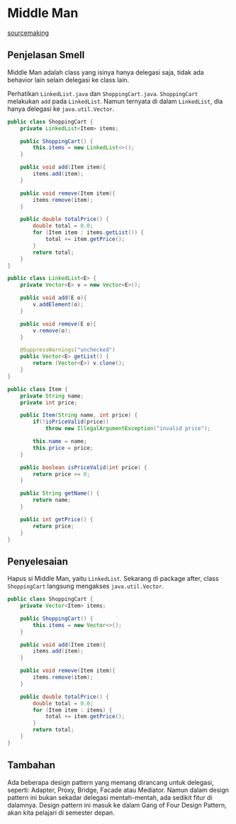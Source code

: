 # Middle Man

[sourcemaking](https://sourcemaking.com/refactoring/smells/middle-man)

## Penjelasan Smell

Middle Man adalah class yang isinya hanya delegasi saja, tidak ada behavior lain selain delegasi ke class lain.

Perhatikan `LinkedList.java` dan `ShoppingCart.java`. `ShoppingCart` melakukan `add` pada `LinkedList`. Namun ternyata di dalam `LinkedList`, dia hanya delegasi ke `java.util.Vector`.

<Tabs>
<Tab name="ShoppingCart" text="ShoppingCart.java">

```java
public class ShoppingCart {
	private LinkedList<Item> items;

	public ShoppingCart() {
		this.items = new LinkedList<>();
	}

	public void add(Item item){
		items.add(item);
	}

	public void remove(Item item){
		items.remove(item);
	}

	public double totalPrice() {
		double total = 0.0;
		for (Item item : items.getList()) {
			total += item.getPrice();
		}
		return total;
	}
}
```

</Tab>
<Tab name="LinkedList" text="LinkedList.java">

```java
public class LinkedList<E> {
	private Vector<E> v = new Vector<E>();

	public void add(E o){
		v.addElement(o);
	}

	public void remove(E o){
		v.remove(o);
	}

	@SuppressWarnings("unchecked")
	public Vector<E> getList() {
		return (Vector<E>) v.clone();
	}
}
```

</Tab>
<Tab name="Item" text="Item.java">

```java
public class Item {
	private String name;
	private int price;

	public Item(String name, int price) {
		if(!isPriceValid(price))
			throw new IllegalArgumentException("invalid price");

		this.name = name;
		this.price = price;
	}

	public boolean isPriceValid(int price) {
		return price >= 0;
	}

	public String getName() {
		return name;
	}

	public int getPrice() {
		return price;
	}
}
```

</Tab>
</Tabs>

## Penyelesaian

Hapus si Middle Man, yaitu `LinkedList`. Sekarang di package after, class `ShoppingCart` langsung mengakses `java.util.Vector`.

<Tabs>
<Tab name="ShoppingCart" text="ShoppingCart.java">

```java
public class ShoppingCart {
	private Vector<Item> items;

	public ShoppingCart() {
		this.items = new Vector<>();
	}

	public void add(Item item){
		items.add(item);
	}

	public void remove(Item item){
		items.remove(item);
	}

	public double totalPrice() {
		double total = 0.0;
		for (Item item : items) {
			total += item.getPrice();
		}
		return total;
	}
}
```

</Tab>
</Tabs>

## Tambahan

Ada beberapa design pattern yang memang dirancang untuk delegasi, seperti: Adapter, Proxy, Bridge, Facade atau Mediator. Namun dalam design pattern ini bukan sekadar delegasi mentah-mentah, ada sedikit fitur di dalamnya. Design pattern ini masuk ke dalam Gang of Four Design Pattern, akan kita pelajari di semester depan.
